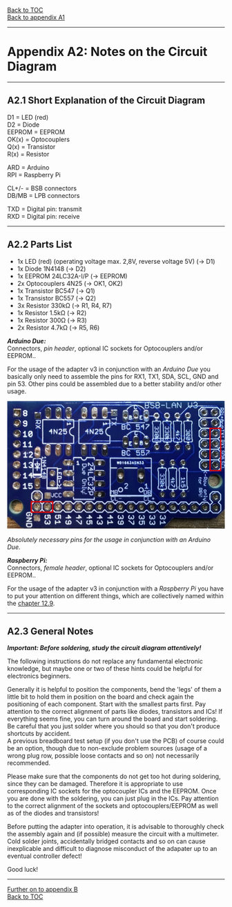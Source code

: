 [Back to TOC](toc.md)  
[Back to appendix A1](appendix_a1.md)    
   
--- 
    
# Appendix A2: Notes on the Circuit Diagram  
    
---  

## A2.1 Short Explanation of the Circuit Diagram

D1 = LED (red)  
D2 = Diode  
EEPROM = EEPROM  
OK(x) = Optocouplers  
Q(x) = Transistor  
R(x) = Resistor  

ARD = Arduino  
RPI = Raspberry Pi  
  
CL+/- = BSB connectors  
DB/MB = LPB connectors  

TXD = Digital pin: transmit  
RXD = Digital pin: receive
    
---
        
## A2.2 Parts List

- 1x LED (red) (operating voltage max. 2,8V, reverse voltage 5V) (→ D1)  
- 1x Diode 1N4148 (→ D2)  
- 1x EEPROM 24LC32A-I/P (→ EEPROM)  
- 2x Optocouplers 4N25 (→ OK1, OK2)    
- 1x Transistor BC547 (→ Q1)  
- 1x Transistor BC557 (→ Q2)  
- 3x Resistor 330kΩ (→ R1, R4, R7) 
- 1x Resistor 1.5kΩ (→ R2) 
- 1x Resistor 300Ω (→ R3) 
- 2x Resistor 4.7kΩ (→ R5, R6)  
    

***Arduino Due:***  
Connectors, *pin header*, optional IC sockets for Optocouplers and/or EEPROM..  
  
For the usage of the adapter v3 in conjunction with an *Arduino Due* you basically only need to assemble the pins for RX1, TX1, SDA, SCL, GND and pin 53. Other pins could be assembled due to a better stability and/or other usage.  
  
<img src="https://raw.githubusercontent.com/1coderookie/BSB-LPB-LAN_EN/master/docs/pics/bsb-adapter-v3-unbestueckt_pins.jpeg">  
  
*Absolutely necessary pins for the usage in conjunction with an Arduino Due.*  
  
***Raspberry Pi:***  
Connectors, *female header*, optional IC sockets for Optocouplers and/or EEPROM..  
  
For the usage of the adapter v3 in conjunction with a *Raspberry Pi* you have to put your attention on different things, which are collectively named within the [chapter 12.9](chap12.md#129-raspberry-pi).    
        
    
---
    
## A2.3 General Notes

***Important: Before soldering, study the circuit diagram attentively!***

The following instructions do not replace any fundamental
electronic knowledge, but maybe one or two of these hints could
be helpful for electronics beginners.

Generally it is helpful to position the components, bend the 'legs' of them a little bit to hold them in position on the board and check again the positioning of each component. Start with the smallest parts first. Pay attention to the correct alignment of parts like diodes, transistors and ICs! If everything seems fine, you can turn around the board and start soldering. Be careful that you just solder where you should so that you don't produce shortcuts by accident.  
A previous breadboard test setup (if you don't use the PCB) of course could be an option, though
due to non-exclude problem sources (usage of a wrong
plug row, possible loose contacts and so on) not necessarily
recommended.  

Please make sure that the components do not get too hot during soldering,
since they can be damaged. Therefore it is appropriate to use corresponding IC sockets for the optocoupler ICs and the EEPROM. Once you are done with the soldering, you can just plug in the ICs. Pay attention to the correct alignment of the
sockets and optocouplers/EEPROM as well as of the diodes and transistors!  

Before putting the adapter into operation, it is advisable to thoroughly check the assembly again and (if possible)
measure the circuit with a multimeter. Cold solder joints, accidentally bridged contacts and so on can cause inexplicable and difficult to diagnose misconduct
of the adapater up to an eventual controller defect!

Good luck!
    
---  

[Further on to appendix B](appendix_b.md)      
[Back to TOC](toc.md)   
